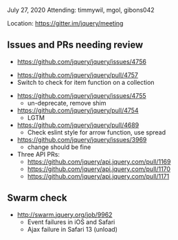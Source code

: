 July 27, 2020
Attending: timmywil, mgol, gibons042

Location: https://gitter.im/jquery/meeting

## Issues and PRs needing review
* https://github.com/jquery/jquery/issues/4756
- https://github.com/jquery/jquery/pull/4757
- Switch to check for item function on a collection
* https://github.com/jquery/jquery/issues/4755
	- un-deprecate, remove shim
* https://github.com/jquery/jquery/pull/4754
	- LGTM
* https://github.com/jquery/jquery/pull/4689
	- Check eslint style for arrow function, use spread
* https://github.com/jquery/jquery/issues/3969
	- change should be fine
* Three API PRs:
	- https://github.com/jquery/api.jquery.com/pull/1169
	- https://github.com/jquery/api.jquery.com/pull/1170
	- https://github.com/jquery/api.jquery.com/pull/1171

## Swarm check
* http://swarm.jquery.org/job/9962
	- Event failures in iOS and Safari
	- Ajax failure in Safari 13 (unload)
